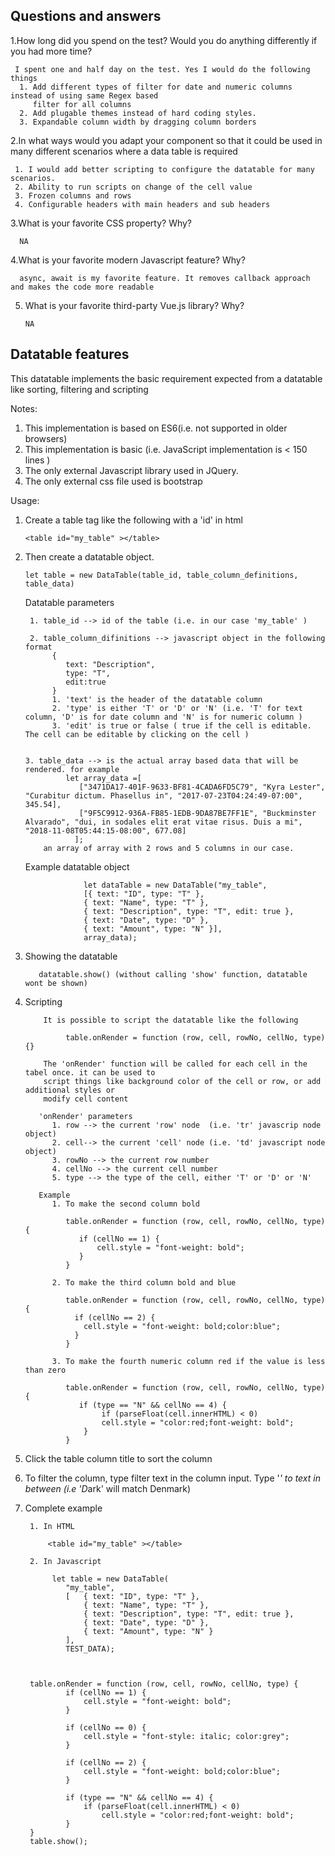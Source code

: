 
Questions and answers
---------------------

1.How long did you spend on the test? Would you do anything differently if you had more time?

     I spent one and half day on the test. Yes I would do the following things
      1. Add different types of filter for date and numeric columns instead of using same Regex based 
         filter for all columns
      2. Add plugable themes instead of hard coding styles.
      3. Expandable column width by dragging column borders
     
2.In what ways would you adapt your component so that it could be used in many different scenarios where a data table is required

     1. I would add better scripting to configure the datatable for many scenarios.
     2. Ability to run scripts on change of the cell value
     3. Frozen columns and rows
     4. Configurable headers with main headers and sub headers
     
3.What is your favorite CSS property? Why?

      NA
      
4.What is your favorite modern Javascript feature? Why?

      async, await is my favorite feature. It removes callback approach and makes the code more readable
      
5. What is your favorite third-party Vue.js library? Why?

       NA

Datatable features
------------------


This datatable implements the basic requirement expected from a datatable like 
sorting, filtering and scripting

Notes:
1. This implementation is based on ES6(i.e. not supported in older browsers)
2. This implementation is basic (i.e. JavaScript implementation is < 150 lines )
3. The only external Javascript library used in JQuery.
4. The only external css file used is bootstrap


Usage:

1. Create a table tag like the following with a 'id' in html

       <table id="my_table" ></table>

2. Then create a datatable object.
      
       let table = new DataTable(table_id, table_column_definitions, table_data)

    Datatable parameters

        1. table_id --> id of the table (i.e. in our case 'my_table' )
  
        2. table_column_difinitions --> javascript object in the following format
             {
                text: "Description",
                type: "T",
                edit:true
             }
             1. 'text' is the header of the datatable column 
             2. 'type' is either 'T' or 'D' or 'N' (i.e. 'T' for text column, 'D' is for date column and 'N' is for numeric column )
             3. 'edit' is true or false ( true if the cell is editable. The cell can be editable by clicking on the cell )


       3. table_data --> is the actual array based data that will be rendered. for example  
                let array_data =[
                   ["3471DA17-401F-9633-BF81-4CADA6FD5C79", "Kyra Lester", "Curabitur dictum. Phasellus in", "2017-07-23T04:24:49-07:00", 345.54],
                   ["9F5C9912-936A-FB85-1EDB-9DA87BE7FF1E", "Buckminster Alvarado", "dui, in sodales elit erat vitae risus. Duis a mi", "2018-11-08T05:44:15-08:00", 677.08]
                  ];
           an array of array with 2 rows and 5 columns in our case.

     Example datatable object

                    let dataTable = new DataTable("my_table",
                    [{ text: "ID", type: "T" },
                    { text: "Name", type: "T" },
                    { text: "Description", type: "T", edit: true },
                    { text: "Date", type: "D" },
                    { text: "Amount", type: "N" }],
                    array_data);

3. Showing the datatable 

          datatable.show() (without calling 'show' function, datatable wont be shown)
4. Scripting

           It is possible to script the datatable like the following

                table.onRender = function (row, cell, rowNo, cellNo, type){}

           The 'onRender' function will be called for each cell in the tabel once. it can be used to 
           script things like background color of the cell or row, or add additional styles or 
           modify cell content 

          'onRender' parameters
             1. row --> the current 'row' node  (i.e. 'tr' javascrip node object)
             2. cell--> the current 'cell' node (i.e. 'td' javascript node object)
             3. rowNo --> the current row number
             4. cellNo --> the current cell number
             5. type --> the type of the cell, either 'T' or 'D' or 'N'

          Example
             1. To make the second column bold

                table.onRender = function (row, cell, rowNo, cellNo, type) {
                   if (cellNo == 1) {
                       cell.style = "font-weight: bold";
                   }
                }

             2. To make the third column bold and blue

                table.onRender = function (row, cell, rowNo, cellNo, type) {
                  if (cellNo == 2) {
                    cell.style = "font-weight: bold;color:blue";
                  }
                }

             3. To make the fourth numeric column red if the value is less than zero

                table.onRender = function (row, cell, rowNo, cellNo, type) {
                   if (type == "N" && cellNo == 4) {
                        if (parseFloat(cell.innerHTML) < 0)
                        cell.style = "color:red;font-weight: bold";
                    }
                }
                
5. Click the table column title to sort the column 

6. To filter the column, type filter text in the column input. 
   Type '*' to text in between (i.e 'D*ark' will match Denmark)

7. Complete example
  
        1. In HTML

            <table id="my_table" ></table>

        2. In Javascript

             let table = new DataTable(
                "my_table",
                [   { text: "ID", type: "T" },
                    { text: "Name", type: "T" },
                    { text: "Description", type: "T", edit: true },
                    { text: "Date", type: "D" },
                    { text: "Amount", type: "N" }
                ],
                TEST_DATA);



        table.onRender = function (row, cell, rowNo, cellNo, type) {
                if (cellNo == 1) {
                    cell.style = "font-weight: bold";
                }

                if (cellNo == 0) {
                    cell.style = "font-style: italic; color:grey";
                }

                if (cellNo == 2) {
                    cell.style = "font-weight: bold;color:blue";
                }

                if (type == "N" && cellNo == 4) {
                    if (parseFloat(cell.innerHTML) < 0)
                        cell.style = "color:red;font-weight: bold";
                }
        }
        table.show();

